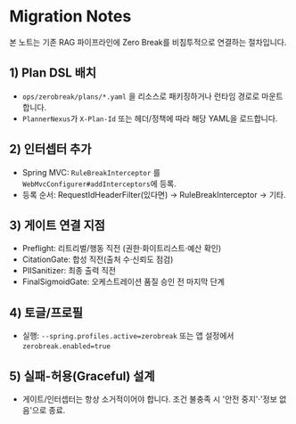 # Migration Notes
본 노트는 기존 RAG 파이프라인에 Zero Break를 비침투적으로 연결하는 절차입니다.

## 1) Plan DSL 배치
- `ops/zerobreak/plans/*.yaml` 을 리소스로 패키징하거나 런타임 경로로 마운트합니다.
- `PlannerNexus`가 `X-Plan-Id` 또는 헤더/정책에 따라 해당 YAML을 로드합니다.

## 2) 인터셉터 추가
- Spring MVC: `RuleBreakInterceptor` 를 `WebMvcConfigurer#addInterceptors`에 등록.
- 등록 순서: RequestIdHeaderFilter(있다면) → RuleBreakInterceptor → 기타.

## 3) 게이트 연결 지점
- Preflight: 리트리벌/행동 직전 (권한·화이트리스트·예산 확인)
- CitationGate: 합성 직전(출처 수·신뢰도 점검)
- PIISanitizer: 최종 출력 직전
- FinalSigmoidGate: 오케스트레이션 품질 승인 전 마지막 단계

## 4) 토글/프로필
- 실행: `--spring.profiles.active=zerobreak` 또는 앱 설정에서 `zerobreak.enabled=true`

## 5) 실패-허용(Graceful) 설계
- 게이트/인터셉터는 항상 소거적이어야 합니다. 조건 불충족 시 '안전 중지'·'정보 없음'으로 종료.
